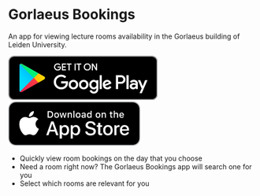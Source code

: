 # Gorlaeus Bookings

An app for viewing lecture rooms availability in the Gorlaeus building of Leiden University.

[<img src="resources/google-play-badge.png" alt="Get it on Google Play" height="90"/>](https://play.google.com/store/apps/details?id=nl.floragr.gorlaeus_bookings)
&nbsp;
[<img src="resources/appstore-badge.png" alt="Download on the App Store" height="90"/>](https://apps.apple.com/app/gorlaeus-bookings/id6443661753)

- Quickly view room bookings on the day that you choose
- Need a room right now? The Gorlaeus Bookings app will search one for you
- Select which rooms are relevant for you
